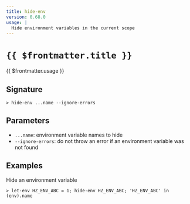 ```yaml
---
title: hide-env
version: 0.68.0
usage: |
  Hide environment variables in the current scope
---
```


# <code>{{ $frontmatter.title }}</code>

<div style='white-space: pre-wrap;'>{{ $frontmatter.usage }}</div>

## Signature

```> hide-env ...name --ignore-errors```

## Parameters

 -  `...name`: environment variable names to hide
 -  `--ignore-errors`: do not throw an error if an environment variable was not found

## Examples

Hide an environment variable
```shell
> let-env HZ_ENV_ABC = 1; hide-env HZ_ENV_ABC; 'HZ_ENV_ABC' in (env).name
```
